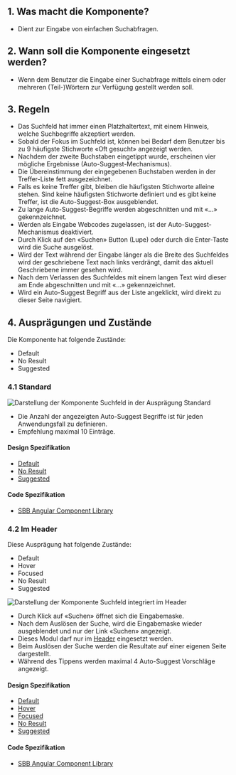 ## 1. Was macht die Komponente?
* Dient zur Eingabe von einfachen Suchabfragen.

## 2. Wann soll die Komponente eingesetzt werden? 
* Wenn dem Benutzer die Eingabe einer Suchabfrage mittels einem oder mehreren (Teil-)Wörtern zur Verfügung gestellt werden soll.

## 3. Regeln
* Das Suchfeld hat immer einen Platzhaltertext, mit einem Hinweis, welche Suchbegriffe akzeptiert werden.
* Sobald der Fokus im Suchfeld ist, können bei Bedarf dem Benutzer bis zu 9 häufigste Stichworte «Oft gesucht» angezeigt werden.
* Nachdem der zweite Buchstaben eingetippt wurde, erscheinen vier mögliche Ergebnisse (Auto-Suggest-Mechanismus).
* Die Übereinstimmung der eingegebenen Buchstaben werden in der Treffer-Liste fett ausgezeichnet.
* Falls es keine Treffer gibt, bleiben die häufigsten Stichworte alleine stehen. Sind keine häufigsten Stichworte definiert und es gibt keine Treffer, ist die Auto-Suggest-Box ausgeblendet.
* Zu lange Auto-Suggest-Begriffe werden abgeschnitten und mit «...» gekennzeichnet.
* Werden als Eingabe Webcodes zugelassen, ist der Auto-Suggest-Mechanismus deaktiviert.
* Durch Klick auf den «Suchen» Button (Lupe) oder durch die Enter-Taste wird die Suche ausgelöst.
* Wird der Text während der Eingabe länger als die Breite des Suchfeldes wird der geschriebene Text nach links verdrängt, damit das aktuell Geschriebene immer gesehen wird.
* Nach dem Verlassen des Suchfeldes mit einem langen Text wird dieser am Ende abgeschnitten und mit «\...» gekennzeichnet.
* Wird ein Auto-Suggest Begriff aus der Liste angeklickt, wird direkt zu dieser Seite navigiert.

## 4. Ausprägungen und Zustände 
Die Komponente hat folgende Zustände:
* Default
* No Result
* Suggested
 
### 4.1 Standard
![Darstellung der Komponente Suchfeld in der Ausprägung Standard](https://raw.githubusercontent.com/sbb-design-systems/sbb-design-system/master/website/components/searchfield/images/searchfield_default.png 'class: image')
* Die Anzahl der angezeigten Auto-Suggest Begriffe ist für jeden Anwendungsfall zu definieren.
* Empfehlung maximal 10 Einträge.

#### Design Spezifikation
* [Default](https://sbb.invisionapp.com/d/main#/console/15744722/344622859/inspect)
* [No Result](https://sbb.invisionapp.com/d/main#/console/15744722/344622860/inspect)
* [Suggested](https://sbb.invisionapp.com/d/main#/console/15744722/344622861/inspect)

#### Code Spezifikation
* [SBB Angular Component Library](https://sbb-angular.app.sbb.ch/latest/public/components/search)

### 4.2 Im Header
Diese Ausprägung hat folgende Zustände:
* Default
* Hover
* Focused
* No Result
* Suggested

![Darstellung der Komponente Suchfeld integriert im Header](https://raw.githubusercontent.com/sbb-design-systems/sbb-design-system/master/website/components/searchfield/images/searchfield_header.png 'class: image')
* Durch Klick auf «Suchen» öffnet sich die Eingabemaske.
* Nach dem Auslösen der Suche, wird die Eingabemaske wieder ausgeblendet und nur der Link «Suchen» angezeigt.
* Dieses Modul darf nur im [Header](https://digital.sbb.ch/de/modules/header) eingesetzt werden.
* Beim Auslösen der Suche werden die Resultate auf einer eigenen Seite dargestellt.
* Während des Tippens werden maximal 4 Auto-Suggest Vorschläge angezeigt.

#### Design Spezifikation
* [Default](https://sbb.invisionapp.com/d/main#/console/15744722/344622862/inspect)
* [Hover](https://sbb.invisionapp.com/d/main#/console/15744722/344622863/inspect)
* [Focused](https://sbb.invisionapp.com/d/main#/console/15744722/344622864/inspect)
* [No Result](https://sbb.invisionapp.com/d/main#/console/15744722/344622865/inspect)
* [Suggested](https://sbb.invisionapp.com/d/main#/console/15744722/344622866/inspect)

#### Code Spezifikation
* [SBB Angular Component Library](https://sbb-angular.app.sbb.ch/latest/public/components/search)